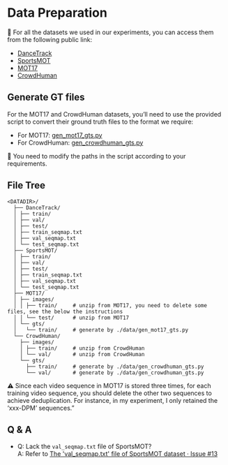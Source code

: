 # Data Preparation

:link: For all the datasets we used in our experiments, you can access them from the following public link:

- [DanceTrack](https://github.com/DanceTrack/DanceTrack)
- [SportsMOT](https://github.com/MCG-NJU/SportsMOT)
- [MOT17](https://motchallenge.net/data/MOT17/)
- [CrowdHuman](https://www.crowdhuman.org/)

## Generate GT files

For the MOT17 and CrowdHuman datasets, you’ll need to use the provided script to convert their ground truth files to the format we require:

- For MOT17: [gen_mot17_gts.py](../data/gen_mot17_gts.py)
- For CrowdHuman: [gen_crowdhuman_gts.py](../data/gen_crowdhuman_gts.py)

:pushpin: You need to modify the paths in the script according to your requirements.

## File Tree

```text
<DATADIR>/
  ├── DanceTrack/
  │ ├── train/
  │ ├── val/
  │ ├── test/
  │ ├── train_seqmap.txt
  │ ├── val_seqmap.txt
  │ └── test_seqmap.txt
  ├── SportsMOT/
  │ ├── train/
  │ ├── val/
  │ ├── test/
  │ ├── train_seqmap.txt
  │ ├── val_seqmap.txt
  │ └── test_seqmap.txt
  ├── MOT17/
  │ ├── images/
  │ │ ├── train/     # unzip from MOT17, you need to delete some files, see the below the instructions
  │ │ └── test/      # unzip from MOT17
  │ └── gts/
  │   └── train/     # generate by ./data/gen_mot17_gts.py
  └── CrowdHuman/
    ├── images/
    │ ├── train/     # unzip from CrowdHuman
    │ └── val/       # unzip from CrowdHuman
    └── gts/
      ├── train/     # generate by ./data/gen_crowdhuman_gts.py
      └── val/       # generate by ./data/gen_crowdhuman_gts.py
```

:warning: Since each video sequence in MOT17 is stored three times, for each training video sequence, you should delete the other two sequences to achieve deduplication. For instance, in my experiment, I only retained the ‘xxx-DPM’ sequences.”

## Q & A

- Q: Lack the `val_seqmap.txt` file of SportsMOT? </br>
  A: Refer to [The 'val_seqmap.txt' file of SportsMOT dataset · Issue #13](https://github.com/MCG-NJU/MOTIP/issues/13)